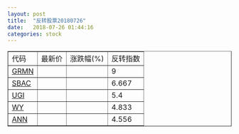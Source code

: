 ```yaml
---
layout: post
title:  "反转股票20180726"
date:   2018-07-26 01:44:16
categories: stock
---
```


<script type="text/javascript">
var stockList = []
stockList.push('gb_grmn');
stockList.push('gb_sbac');
stockList.push('gb_ugi');
stockList.push('gb_wy');
stockList.push('gb_ann');
</script>

<table border="1">
 <tr>
 <td>代码</td>
  <td>最新价</td>
  <td>涨跌幅(%)</td>
 <td>反转指数</td>
</tr>
  <tr id="grmn"><td><a href="http://stock.finance.sina.com.cn/usstock/quotes/GRMN.html" target="_blank">GRMN</a></td><td></td><td></td><td>9</td></tr>
  <tr id="sbac"><td><a href="http://stock.finance.sina.com.cn/usstock/quotes/SBAC.html" target="_blank">SBAC</a></td><td></td><td></td><td>6.667</td></tr>
  <tr id="ugi"><td><a href="http://stock.finance.sina.com.cn/usstock/quotes/UGI.html" target="_blank">UGI</a></td><td></td><td></td><td>5.4</td></tr>
  <tr id="wy"><td><a href="http://stock.finance.sina.com.cn/usstock/quotes/WY.html" target="_blank">WY</a></td><td></td><td></td><td>4.833</td></tr>
  <tr id="ann"><td><a href="http://stock.finance.sina.com.cn/usstock/quotes/ANN.html" target="_blank">ANN</a></td><td></td><td></td><td>4.556</td></tr>
</table>
